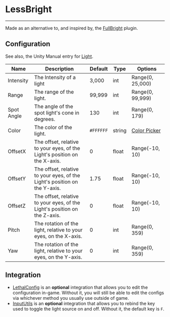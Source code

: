 # LessBright

---

Made as an alternative to, and inspired by, the [FullBright][1] plugin.

## Configuration

See also, the Unity Manual entry for [Light][2].

| Name       | Description                                                               | Default   | Type   | Options           |
|------------|---------------------------------------------------------------------------|-----------|--------|-------------------|
| Intensity  | The Intensity of a light                                                  | 3,000     | int    | Range(0, 25,000)  |
| Range      | The range of the light.                                                   | 99,999    | int    | Range(0, 99,999)  |
| Spot Angle | The angle of the spot light's cone in degrees.                            | 130       | int    | Range(0, 179)     |
| Color      | The color of the light.                                                   | `#FFFFFF` | string | [Color Picker][3] |
| OffsetX    | The offset, relative to your eyes, of the Light's position on the X-axis. | 0         | float  | Range(-10, 10)    |
| OffsetY    | The offset, relative to your eyes, of the Light's position on the Y-axis. | 1.75      | float  | Range(-10, 10)    |
| OffsetZ    | The offset, relative to your eyes, of the Light's position on the Z-axis. | 0         | float  | Range(-10, 10)    |
| Pitch      | The rotation of the light, relative to your eyes, on the X-axis.          | 0         | int    | Range(0, 359)     |
| Yaw        | The rotation of the light, relative to your eyes, on the Y-axis.          | 0         | int    | Range(0, 359)     |

## Integration

- [LethalConfig][5] is an **optional** integration that allows you to edit the configuration in-game. Without it, you will still be able to
  edit the configs via whichever method you usually use outside of game.
- [InputUtils][6] is an **optional** integration that allows you to rebind the key used to toggle the light source on and off. Without it,
  the default key is `F`.

[1]: https://thunderstore.io/c/lethal-company/p/OndysWorks/FullBright/ "FullBright Thunderstore Page"

[2]: https://docs.unity3d.com/Manual/class-Light.html "Unity Documentation: Light"

[3]: https://www.google.com/search?q=color+picker "Google Search: Color Picker"

[5]: https://thunderstore.io/c/lethal-company/p/AinaVT/LethalConfig/ "LethalConfig Thunderstore Page"

[6]: https://thunderstore.io/c/lethal-company/p/Rune580/LethalCompany_InputUtils/ "InputUtils Thunderstore Page"

